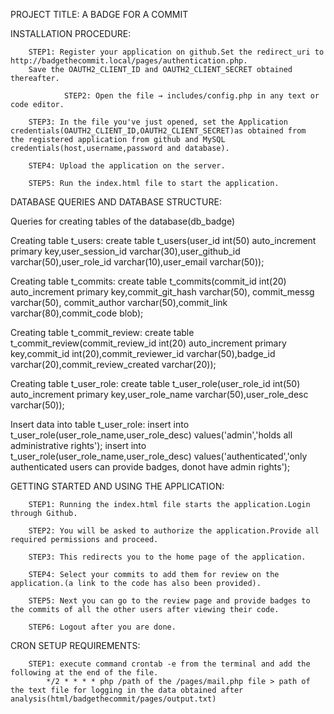 PROJECT TITLE: A BADGE FOR A COMMIT

INSTALLATION PROCEDURE:

		STEP1: Register your application on github.Set the redirect_uri to http://badgethecommit.local/pages/authentication.php.
		Save the OAUTH2_CLIENT_ID and OAUTH2_CLIENT_SECRET obtained thereafter.

                STEP2: Open the file → includes/config.php in any text or code editor.

		STEP3: In the file you've just opened, set the Application credentials(OAUTH2_CLIENT_ID,OAUTH2_CLIENT_SECRET)as obtained from 			the registered application from github and MySQL credentials(host,username,password and database).

		STEP4: Upload the application on the server.

		STEP5: Run the index.html file to start the application.



DATABASE QUERIES AND DATABASE STRUCTURE:
		
Queries for creating tables of the database(db_badge)

Creating table t_users:
create table t_users(user_id int(50) auto_increment primary key,user_session_id varchar(30),user_github_id varchar(50),user_role_id varchar(10),user_email varchar(50));

Creating table t_commits:
create table t_commits(commit_id int(20) auto_increment primary key,commit_git_hash varchar(50), commit_messg varchar(50), commit_author varchar(50),commit_link varchar(80),commit_code blob); 

Creating table t_commit_review:
create table t_commit_review(commit_review_id int(20) auto_increment primary key,commit_id int(20),commit_reviewer_id varchar(50),badge_id varchar(20),commit_review_created varchar(20));

Creating table t_user_role:
create table t_user_role(user_role_id int(50) auto_increment primary key,user_role_name varchar(50),user_role_desc varchar(50));

Insert data into table t_user_role:
insert into t_user_role(user_role_name,user_role_desc) values('admin','holds all administrative rights');
insert into t_user_role(user_role_name,user_role_desc) values('authenticated','only authenticated users can provide badges, donot have admin rights');



GETTING STARTED AND USING THE APPLICATION:

		STEP1: Running the index.html file starts the application.Login through Github.
		
		STEP2: You will be asked to authorize the application.Provide all required permissions and proceed.
		
		STEP3: This redirects you to the home page of the application.
		
		STEP4: Select your commits to add them for review on the application.(a link to the code has also been provided).

		STEP5: Next you can go to the review page and provide badges to the commits of all the other users after viewing their code.

		STEP6: Logout after you are done.

CRON SETUP REQUIREMENTS:
 
		STEP1: execute command crontab -e from the terminal and add the following at the end of the file.
			*/2 * * * * php /path of the /pages/mail.php file > path of the text file for logging in the data obtained after     				analysis(html/badgethecommit/pages/output.txt)




